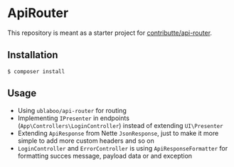 # ApiRouter

This repository is meant as a starter project for [contributte/api-router](https://github.com/contributte/api-router).

## Installation

```
$ composer install
```

## Usage

- Using `ublaboo/api-router` for routing
- Implementing `IPresenter` in endpoints (`App\Controllers\LoginController`) instead of extending `UI\Presenter`
- Extending `ApiResponse` from Nette `JsonResponse`, just to make it more simple to add more custom headers and so on
- `LoginController` and `ErrorController` is using `ApiResponseFormatter` for formatting succes message, payload data or and exception
